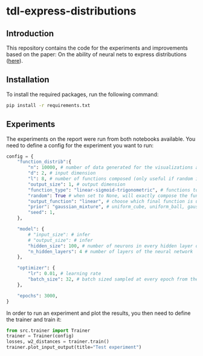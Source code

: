 # tdl-express-distributions

## Introduction

This repository contains the code for the experiments and improvements based on the paper: On the ability of neural nets to express distributions ([here](https://arxiv.org/abs/1702.07028)).

## Installation

To install the required packages, run the following command:

```bash
pip install -r requirements.txt
```

## Experiments

The experiments on the report were run from both notebooks available.
You need to define a config for the experiment you want to run:

```python
config = {
    "function_distrib":{
        "n": 10000, # number of data generated for the visualizations and the validation
        "d": 2, # input dimension
        "l": 8, # number of functions composed (only useful if random is set to True)
        "output_size": 1, # output dimension
        "function_type": "linear-sigmoid-trigonometric", # functions to compose
        "random": True # when set to None, will exactly compose the functions above in the same order, otherwise randomly sample l functions from the above list
        "output_function": "linear", # choose which final function is used
        "prior": "gaussian_mixture", # uniform_cube, uniform_ball, gaussian, gaussian_mixture
        "seed": 1,
    },

    "model": {
        # "input_size": # infer
        # "output_size": # infer
        "hidden_size": 100, # number of neurons in every hidden layer of the neural network
        "n_hidden_layers": 4 # number of layers of the neural network
    },

    "optimizer": {
        "lr": 0.01, # learning rate
        "batch_size": 32, # batch sized sampled at every epoch from the prior distribution
    },

    "epochs": 3000,
}

```

In order to run an experiment and plot the results, you then need to define the trainer and train it:

```python
from src.trainer import Trainer
trainer = Trainer(config)
losses, w2_distances = trainer.train()
trainer.plot_input_output(title="Test experiment")
```
